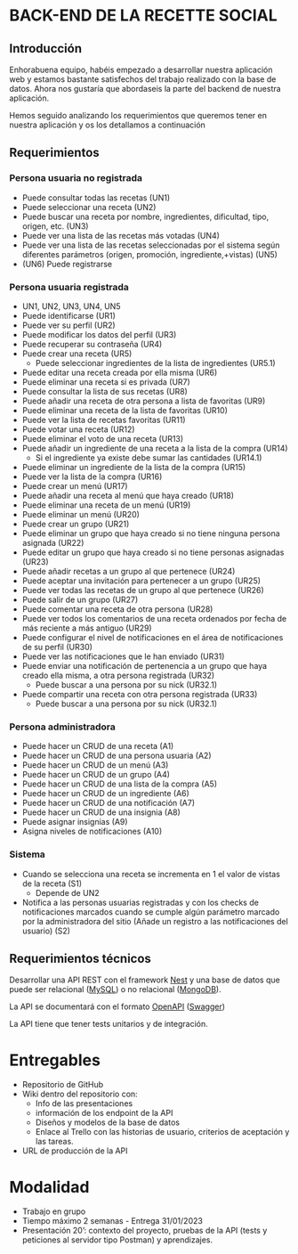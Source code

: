 # BACK-END DE LA RECETTE SOCIAL

## Introducción
  
Enhorabuena equipo, habéis empezado a desarrollar nuestra aplicación web y estamos bastante satisfechos del trabajo realizado con la base de datos. Ahora nos gustaría que abordaseis la parte del backend de nuestra aplicación. 

Hemos seguido analizando los requerimientos que queremos tener en nuestra aplicación y os los detallamos a continuación

## Requerimientos

### Persona usuaria no registrada

- Puede consultar todas las recetas (UN1)
- Puede seleccionar una receta (UN2)
- Puede buscar una receta por nombre, ingredientes, dificultad, tipo, origen, etc. (UN3)
- Puede ver una lista de las recetas más votadas (UN4)
- Puede ver una lista de las recetas seleccionadas por el sistema según diferentes parámetros (origen, promoción, ingrediente,+vistas) (UN5)
- (UN6) Puede registrarse

### Persona usuaria registrada

- UN1, UN2, UN3, UN4, UN5
- Puede identificarse (UR1)
- Puede ver su perfil (UR2)
- Puede modificar los datos del perfil (UR3)
- Puede recuperar su contraseña (UR4)
- Puede crear una receta (UR5)
    - Puede seleccionar ingredientes de la lista de ingredientes (UR5.1)
- Puede editar una receta creada por ella misma (UR6)
- Puede eliminar una receta si es privada (UR7)
- Puede consultar la lista de sus recetas (UR8)
- Puede añadir una receta de otra persona a lista de favoritas (UR9)
- Puede eliminar una receta de la lista de favoritas (UR10)
- Puede ver la lista de recetas favoritas (UR11)
- Puede votar una receta (UR12)
- Puede eliminar el voto de una receta (UR13)
- Puede añadir un ingrediente de una receta a la lista de la compra (UR14)
    - Si el ingrediente ya existe debe sumar las cantidades (UR14.1)
- Puede eliminar un ingrediente de la lista de la compra (UR15)
- Puede ver la lista de la compra (UR16)
- Puede crear un menú (UR17)
- Puede añadir una receta al menú que haya creado (UR18)
- Puede eliminar una receta de un menú (UR19)
- Puede eliminar un menú (UR20)
- Puede crear un grupo (UR21)
- Puede eliminar un grupo que haya creado si no tiene ninguna persona asignada (UR22)
- Puede editar un grupo que haya creado si no tiene personas asignadas (UR23)
- Puede añadir recetas a un grupo al que pertenece (UR24)
- Puede aceptar una invitación para pertenecer a un grupo (UR25)
- Puede ver todas las recetas de un grupo al que pertenece (UR26)
- Puede salir de un grupo (UR27)
- Puede comentar una receta de otra persona (UR28)
- Puede ver todos los comentarios de una receta ordenados por fecha de más reciente a más antiguo (UR29)
- Puede configurar el nivel de notificaciones en el área de notificaciones de su perfil (UR30)
- Puede ver las notificaciones que le han enviado (UR31)
- Puede enviar una notificación de pertenencia a un grupo que haya creado ella misma, a otra persona registrada (UR32)
    - Puede buscar a una persona por su nick (UR32.1)
- Puede compartir una receta con otra persona registrada (UR33)
    - Puede buscar a una persona por su nick (UR32.1)

### Persona administradora

- Puede hacer un CRUD de una receta (A1)
- Puede hacer un CRUD de una persona usuaria (A2)
- Puede hacer un CRUD de un menú (A3)
- Puede hacer un CRUD de un grupo (A4)
- Puede hacer un CRUD de una lista de la compra (A5)
- Puede hacer un  CRUD de un ingrediente (A6)
- Puede hacer un CRUD de una notificación (A7)
- Puede hacer un CRUD de una insignia (A8)
- Puede asignar insignias (A9)
- Asigna niveles de notificaciones (A10)

### Sistema

- Cuando se selecciona una receta se incrementa en 1 el valor de vistas de la receta (S1)
    - Depende de UN2
- Notifica a las personas usuarias registradas y con los checks de notificaciones marcados cuando se cumple algún parámetro marcado por la administradora del sitio (Añade un registro a las notificaciones del usuario) (S2)

## Requerimientos técnicos

 Desarrollar una API REST con el framework [Nest](https://docs.nestjs.com/first-steps) y una base de datos que puede ser relacional ([MySQL](https://dev.mysql.com/doc/mysql-getting-started/en/)) o no relacional ([MongoDB](https://docs.mongodb.com/manual/tutorial/getting-started/)). 

La API se documentará con el formato [OpenAPI](https://www.openapis.org/) ([Swagger](https://swagger.io/tools/open-source/getting-started/))

La API tiene que tener tests unitarios y de integración.

# Entregables

- Repositorio de GitHub
- Wiki dentro del repositorio con:
    - Info de las presentaciones
    - información de los endpoint de la API
    - Diseños y modelos de la base de datos
    - Enlace al Trello con las historias de usuario, criterios de aceptación y las tareas.
- URL de producción de la API

# Modalidad

- Trabajo en grupo
- Tiempo máximo 2 semanas - Entrega 31/01/2023
- Presentación 20’: contexto del proyecto, pruebas de la API (tests y peticiones al servidor tipo Postman) y aprendizajes.